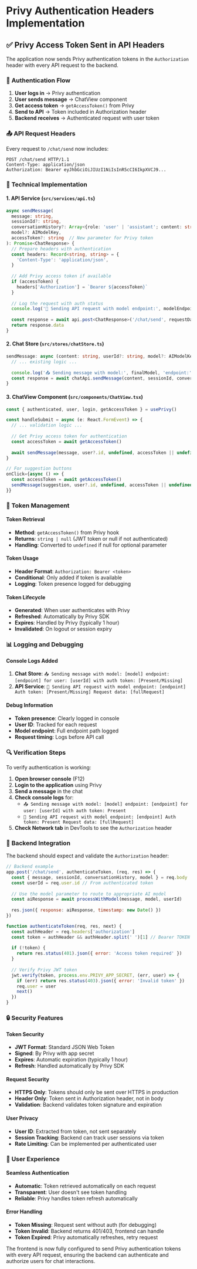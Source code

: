 # Privy Authentication Headers Implementation

## ✅ Privy Access Token Sent in API Headers

The application now sends Privy authentication tokens in the `Authorization` header with every API request to the backend.

### 🔐 **Authentication Flow**

1. **User logs in** → Privy authentication
2. **User sends message** → ChatView component
3. **Get access token** → `getAccessToken()` from Privy
4. **Send to API** → Token included in Authorization header
5. **Backend receives** → Authenticated request with user token

### 📤 **API Request Headers**

Every request to `/chat/send` now includes:

```http
POST /chat/send HTTP/1.1
Content-Type: application/json
Authorization: Bearer eyJhbGciOiJIUzI1NiIsInR5cCI6IkpXVCJ9...
```

### 🔧 **Technical Implementation**

#### 1. **API Service** (`src/services/api.ts`)
```typescript
async sendMessage(
  message: string, 
  sessionId?: string, 
  conversationHistory?: Array<{role: 'user' | 'assistant'; content: string}>,
  model?: AIModelKey,
  accessToken?: string  // New parameter for Privy token
): Promise<ChatResponse> {
  // Prepare headers with authentication
  const headers: Record<string, string> = {
    'Content-Type': 'application/json',
  }
  
  // Add Privy access token if available
  if (accessToken) {
    headers['Authorization'] = `Bearer ${accessToken}`
  }
  
  // Log the request with auth status
  console.log('🚀 Sending API request with model endpoint:', modelEndpoint, 'Auth token:', accessToken ? 'Present' : 'Missing')
  
  const response = await api.post<ChatResponse>('/chat/send', requestData, { headers })
  return response.data
}
```

#### 2. **Chat Store** (`src/stores/chatStore.ts`)
```typescript
sendMessage: async (content: string, userId?: string, model?: AIModelKey, accessToken?: string) => {
  // ... existing logic ...
  
  console.log('📤 Sending message with model:', finalModel, 'endpoint:', modelEndpoint, 'for user:', finalUserId, 'with auth token:', accessToken ? 'Present' : 'Missing')
  const response = await chatApi.sendMessage(content, sessionId, conversationHistory, finalModel, accessToken)
}
```

#### 3. **ChatView Component** (`src/components/ChatView.tsx`)
```typescript
const { authenticated, user, login, getAccessToken } = usePrivy()

const handleSubmit = async (e: React.FormEvent) => {
  // ... validation logic ...
  
  // Get Privy access token for authentication
  const accessToken = await getAccessToken()
  
  await sendMessage(message, user?.id, undefined, accessToken || undefined)
}

// For suggestion buttons
onClick={async () => {
  const accessToken = await getAccessToken()
  sendMessage(suggestion, user?.id, undefined, accessToken || undefined)
}}
```

### 🎯 **Token Management**

#### Token Retrieval
- **Method**: `getAccessToken()` from Privy hook
- **Returns**: `string | null` (JWT token or null if not authenticated)
- **Handling**: Converted to `undefined` if null for optional parameter

#### Token Usage
- **Header Format**: `Authorization: Bearer <token>`
- **Conditional**: Only added if token is available
- **Logging**: Token presence logged for debugging

#### Token Lifecycle
- **Generated**: When user authenticates with Privy
- **Refreshed**: Automatically by Privy SDK
- **Expires**: Handled by Privy (typically 1 hour)
- **Invalidated**: On logout or session expiry

### 📊 **Logging and Debugging**

#### Console Logs Added
1. **Chat Store**: `📤 Sending message with model: [model] endpoint: [endpoint] for user: [userId] with auth token: [Present/Missing]`
2. **API Service**: `🚀 Sending API request with model endpoint: [endpoint] Auth token: [Present/Missing] Request data: [fullRequest]`

#### Debug Information
- **Token presence**: Clearly logged in console
- **User ID**: Tracked for each request
- **Model endpoint**: Full endpoint path logged
- **Request timing**: Logs before API call

### 🔍 **Verification Steps**

To verify authentication is working:

1. **Open browser console** (F12)
2. **Login to the application** using Privy
3. **Send a message** in the chat
4. **Check console logs** for:
   - `📤 Sending message with model: [model] endpoint: [endpoint] for user: [userId] with auth token: Present`
   - `🚀 Sending API request with model endpoint: [endpoint] Auth token: Present Request data: [fullRequest]`
5. **Check Network tab** in DevTools to see the `Authorization` header

### 🚀 **Backend Integration**

The backend should expect and validate the `Authorization` header:

```javascript
// Backend example
app.post('/chat/send', authenticateToken, (req, res) => {
  const { message, sessionId, conversationHistory, model } = req.body
  const userId = req.user.id // From authenticated token
  
  // Use the model parameter to route to appropriate AI model
  const aiResponse = await processWithModel(message, model, userId)
  
  res.json({ response: aiResponse, timestamp: new Date() })
})

function authenticateToken(req, res, next) {
  const authHeader = req.headers['authorization']
  const token = authHeader && authHeader.split(' ')[1] // Bearer TOKEN
  
  if (!token) {
    return res.status(401).json({ error: 'Access token required' })
  }
  
  // Verify Privy JWT token
  jwt.verify(token, process.env.PRIVY_APP_SECRET, (err, user) => {
    if (err) return res.status(403).json({ error: 'Invalid token' })
    req.user = user
    next()
  })
}
```

### 🔒 **Security Features**

#### Token Security
- **JWT Format**: Standard JSON Web Token
- **Signed**: By Privy with app secret
- **Expires**: Automatic expiration (typically 1 hour)
- **Refresh**: Handled automatically by Privy SDK

#### Request Security
- **HTTPS Only**: Tokens should only be sent over HTTPS in production
- **Header Only**: Token sent in Authorization header, not in body
- **Validation**: Backend validates token signature and expiration

#### User Privacy
- **User ID**: Extracted from token, not sent separately
- **Session Tracking**: Backend can track user sessions via token
- **Rate Limiting**: Can be implemented per authenticated user

### 🎨 **User Experience**

#### Seamless Authentication
- **Automatic**: Token retrieved automatically on each request
- **Transparent**: User doesn't see token handling
- **Reliable**: Privy handles token refresh automatically

#### Error Handling
- **Token Missing**: Request sent without auth (for debugging)
- **Token Invalid**: Backend returns 401/403, frontend can handle
- **Token Expired**: Privy automatically refreshes, retry request

The frontend is now fully configured to send Privy authentication tokens with every API request, ensuring the backend can authenticate and authorize users for chat interactions.
